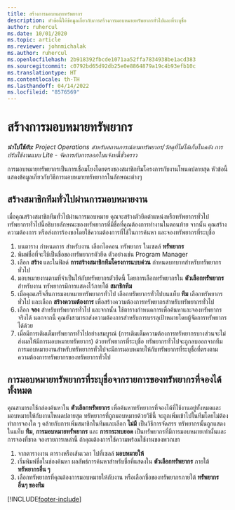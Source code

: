 ```yaml
---
title: สร้างการมอบหมายทรัพยากร
description: หัวข้อนี้ให้ข้อมูลเกี่ยวกับการสร้างการมอบหมายทรัพยากรทั่วไปและที่ระบุชื่อ
author: ruhercul
ms.date: 10/01/2020
ms.topic: article
ms.reviewer: johnmichalak
ms.author: ruhercul
ms.openlocfilehash: 2b918392fbcde1071aa52ffa7834938be1acd383
ms.sourcegitcommit: c0792bd65d92db25e0e8864879a19c4b93efb10c
ms.translationtype: HT
ms.contentlocale: th-TH
ms.lasthandoff: 04/14/2022
ms.locfileid: "8576569"
---
```

# <a name="create-resource-assignments"></a>สร้างการมอบหมายทรัพยากร

_**นำไปใช้กับ:** Project Operations สำหรับสถานการณ์ตามทรัพยากร/วัสดุที่ไม่ได้เก็บในคลัง การปรับใช้งานแบบ Lite - จัดการกับการออกใบแจ้งหนี้ชั่วคราว_


การมอบหมายทรัพยากรเป็นการเชื่อมโยงโดยตรงของสมาชิกทีมโครงการกับงานโหนดปลายสุด หัวข้อนี้แสดงข้อมูลเกี่ยวกับวิธีการมอบหมายทรัพยากรในลักษณะต่างๆ

## <a name="create-a-generic-team-member-through-task-assignment"></a>สร้างสมาชิกทีมทั่วไปผ่านการมอบหมายงาน


เมื่อคุณสร้างสมาชิกทีมทั่วไปผ่านการมอบหมาย คุณจะสร้างตัวยึดตำแหน่งหรือทรัพยากรทั่วไป ทรัพยากรทั่วไปนี้อธิบายลักษณะของทรัพยากรที่มีชื่อที่คุณต้องการทำงานในตอนท้าย จากนั้น คุณสร้างความต้องการ หรือส่งการร้องขอโดยใช้ความต้องการที่ใช้ในการค้นหา และจองทรัพยากรที่ระบุชื่อ

1. บนตาราง กำหนดการ สำหรับงาน เลือกไอคอน ทรัพยากร ในเซลล์ **ทรัพยากร**
2. พิมพ์ชื่อที่จะใช้เป็นชื่อของทรัพยากรตัวยึด ตัวอย่างเช่น Program Manager
3. เลือก **สร้าง** และในฟิลด์ **การสร้างสมาชิกทีมโครงการแบบด่วน** กำหนดบทบาทสำหรับทรัพยากรทั่วไป
4. มอบหมายงานตามที่จำเป็นให้กับทรัพยากรตัวยึดนี้ โดยการเลือกทรัพยากรใน **ตัวเลือกทรัพยากร** สำหรับงาน ทรัพยากรมีการแสดงไว้ภายใต้ **สมาชิกทีม**
5. เมื่อคุณเสร็จสิ้นการมอบหมายทรัพยากรทั่วไป เลือกทรัพยากรทั่วไปบนแท็บ **ทีม** เลือกทรัพยากรทั่วไป และเลือก **สร้างความต้องการ** เพื่อสร้างความต้องการทรัพยากรสำหรับทรัพยากรทั่วไป
6. เลือก **จอง** สำหรับทรัพยากรทั่วไป และจากนั้น ใช้ตารางกำหนดการเพื่อค้นหาและจองทรัพยากรจริงได้ นอกจากนี้ คุณยังสามารถส่งความต้องการสำหรับการบรรลุเป้าหมายโดยผู้จัดการทรัพยากรได้ด้วย
7. เมื่อมีการเติมเต็มทรัพยากรทั่วไปอย่างสมบูรณ์ (การเติมเต็มความต้องการทรัพยากรบางส่วนจะไม่ส่งผลให้มีการมอบหมายทรัพยากร) ด้วยทรัพยากรที่ระบุชื่อ ทรัพยากรทั่วไปจะถูกลบออกจากทีม การมอบหมายงานสำหรับทรัพยากรทั่วไปจะมีการมอบหมายให้กับทรัพยากรที่ระบุชื่อที่ตรงตามความต้องการทรัพยากรของทรัพยากรทั่วไป

## <a name="assign-a-named-resource-from-the-list-of-all-bookable-resources"></a>การมอบหมายทรัพยากรที่ระบุชื่อจากรายการของทรัพยากรที่จองได้ทั้งหมด

คุณสามารถใช้กล่องค้นหาใน **ตัวเลือกทรัพยากร** เพื่อค้นหาทรัพยากรที่จองได้ที่ใช้งานอยู่ทั้งหมดและมอบหมายให้กับงานโหนดปลายสุด ทรัพยากรที่ถูกมอบหมายด้วยวิธีนี้ จะถูกเพิ่มเข้าไปในทีมโดยไม่ต้องทำการจองใด ๆ คล้ายกับการเพิ่มสมาชิกในทีมและเลือก **ไม่มี** เป็นวิธีการจัดสรร ทรัพยากรนั้นถูกแสดงในแท็บ **ทีม**, **การมอบหมายทรัพยากร** และ **การกระทบยอด** เป็นทรัพยากรที่มีการมอบหมายเท่านั้นและการจองที่ขาด จองรายการเหล่านี้ ถ้าคุณต้องการใช้ความพร้อมใช้งานของพวกเขา

1. จากตารางงาน ตารางหรือเส้นเวลา ไปที่เซลล์ **มอบหมายให้**
2. เริ่มพิมพ์ชื่อในช่องค้นหา ผลลัพธ์การค้นหาสำหรับชื่อที่แสดงใน **ตัวเลือกทรัพยากร** ภายใต้ **ทรัพยากรอื่น ๆ**
3. เลือกทรัพยากรที่คุณต้องการมอบหมายให้กับงาน หรือเลือกชื่อของทรัพยากรภายใต้ **ทรัพยากรอื่นๆ ของทีม**


[!INCLUDE[footer-include](../includes/footer-banner.md)]